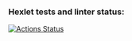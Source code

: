 ### Hexlet tests and linter status:
[![Actions Status](https://github.com/Slavakaderkin/frontend-project-lvl4/workflows/hexlet-check/badge.svg)](https://github.com/Slavakaderkin/frontend-project-lvl4/actions)